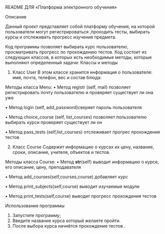README ДЛЯ 
«Платформа электронного обучения»

Описание

Данный проект представляет собой платформу обучения, на которой пользователи могут регистрироваться ,проходить тесты, выбирать курсы  и отслеживать прогресс изучения предмета. 

Код программы позволяет выбирать курс пользователю, просматривать прогресс по прохождению тестов. Код состоит из следующих классов, в которых есть необходимые методы, которые выполняют определенный задачи:
Классы и методы
1.	Класс User
В этом классе хранится информация о пользователе: имя, почта, телефон, вес и состав блюда:

Методы класса Menu:
•	Метод registr (self, mail) позволяет регистрировать почту пользователю и проверяет существует ли она уже 

•	Метод login (self, add_password)сверяет пароль пользователя

•	Метод choice_course (self, list_courses) позволяет пользователю выбирать курси проверяет существует ли он 

•	Метод pass_tests (self,list_courses) отслеживает прогрес прохождения тестов 

2.	Класс Course
Содержит информацию о курсах их цену,  название, сроки, описание, учителя, объектов и тестов.

 Методы класса Course:
•	Метод __str__(self) выводит информацию о курсе, его описание,  цену, преподавателя



•	Метод  add_courses(self,courses,course)  добавляет курс

•	Метод  print_subjects(self,course)  выводит изучаемые модули

•	Метод print_tests(self,course)  выводит прогресс прохождения тестов 


Использование программы
1.	Запустите программу;
2.	Введите название курса который желаете пройти.
3.	После выбора курса начнётся прохождение тестов .








